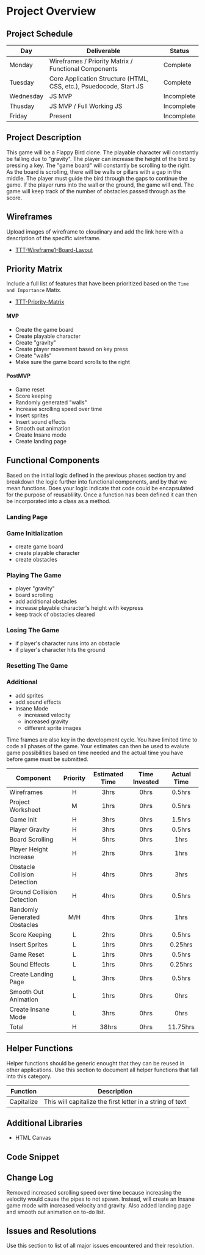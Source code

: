 # Project Overview

## Project Schedule

|  Day | Deliverable | Status
|---|---| ---|
|Monday| Wireframes / Priority Matrix / Functional Components | Complete
|Tuesday| Core Application Structure (HTML, CSS, etc.), Psuedocode, Start JS | Complete
|Wednesday| JS MVP | Incomplete
|Thusday| JS MVP / Full Working JS  | Incomplete
|Friday| Present | Incomplete

## Project Description

This game will be a Flappy Bird clone. The playable character will constantly be falling due to "gravity". The player can increase the height of the bird by pressing a key. The "game board" will constantly be scrolling to the right. As the board is scrolling, there will be walls or pillars with a gap in the middle. The player must guide the bird through the gaps to continue the game. If the player runs into the wall or the ground, the game will end. The game will keep track of the number of obstacles passed through as the score.

## Wireframes

Upload images of wireframe to cloudinary and add the link here with a description of the specific wireframe.

- [TTT-Wireframe1-Board-Layout](https://drive.google.com/file/d/0B0NV6orplgTfNE93cDI0cVdXVlNvRm5oX3FlcFJhYjMyLUJZ/view?usp=sharing)

## Priority Matrix

Include a full list of features that have been prioritized based on the `Time and Importance` Matix.  

- [TTT-Priority-Matrix](https://drive.google.com/file/d/0B0NV6orplgTfdGhQZGlTOXBVNnNnNEF2VV9LWXpXakJCejhZ/view?usp=sharing)

#### MVP 
- Create the game board
- Create playable character
- Create "gravity"
- Create player movement based on key press
- Create "walls"
- Make sure the game board scrolls to the right

#### PostMVP 
- Game reset
- Score keeping
- Randomly generated "walls"
- Increase scrolling speed over time
- Insert sprites
- Insert sound effects
- Smooth out animation
- Create Insane mode
- Create landing page

## Functional Components

Based on the initial logic defined in the previous  phases section try and breakdown the logic further into functional components, and by that we mean functions.  Does your logic indicate that code could be encapsulated for the purpose of reusablility.  Once a function has been defined it can then be incorporated into a class as a method. 

### Landing Page

### Game Initialization
  - create game board
  - create playable character
  - create obstacles

### Playing The Game
  - player "gravity"
  - board scrolling
  - add additional obstacles
  - increase playable character's height with keypress
  - keep track of obstacles cleared

### Losing The Game
  - if player's character runs into an obstacle
  - if player's character hits the ground

### Resetting The Game

### Additional
  - add sprites
  - add sound effects
  - Insane Mode
    - increased velocity
    - increased gravity
    - different sprite images

Time frames are also key in the development cycle.  You have limited time to code all phases of the game.  Your estimates can then be used to evalute game possibilities based on time needed and the actual time you have before game must be submitted. 

| Component | Priority | Estimated Time | Time Invested | Actual Time |
| --- | :---: |  :---: | :---: | :---: |
| Wireframes | H | 3hrs| 0hrs | 0.5hrs |
| Project Worksheet | M | 1hrs| 0hrs | 0.5hrs |
| Game Init | H | 3hrs| 0hrs | 1.5hrs |
| Player Gravity | H | 3hrs| 0hrs | 0.5hrs |
| Board Scrolling | H | 5hrs| 0hrs | 1hrs |
| Player Height Increase | H | 2hrs| 0hrs | 1hrs |
| Obstacle Collision Detection | H | 4hrs|  0hrs  |  3hrs  |
| Ground Collision Detection | H | 4hrs|  0hrs |  0.5hrs |
| Randomly Generated Obstacles | M/H | 4hrs|  0hrs |  1hrs |
| Score Keeping | L | 2hrs|  0hrs  | 0.5hrs  |
| Insert Sprites| L | 1hrs|  0hrs  |  0.25hrs  |
| Game Reset| L | 1hrs|  0hrs  |  0.5hrs  |
| Sound Effects| L | 1hrs|  0hrs  |  0.25hrs  |
| Create Landing Page| L | 3hrs|  0hrs  |  0.5hrs  |
| Smooth Out Animation | L | 1hrs|  0hrs  |  0hrs  |
| Create Insane Mode| L | 3hrs|  0hrs  |  0hrs  |
| Total | H | 38hrs| 0hrs | 11.75hrs |

## Helper Functions
Helper functions should be generic enought that they can be reused in other applications. Use this section to document all helper functions that fall into this category.

| Function | Description | 
| --- | :---: |  
| Capitalize | This will capitalize the first letter in a string of text | 

## Additional Libraries
 - HTML Canvas

## Code Snippet

## Change Log
  Removed increased scrolling speed over time because increasing the velocity would cause the pipes to not spawn. Instead, will create an Insane game mode with increased velocity and gravity. Also added landing page and smooth out animation on to-do list.   

## Issues and Resolutions
 Use this section to list of all major issues encountered and their resolution.
